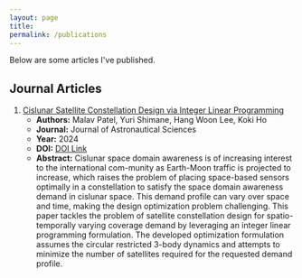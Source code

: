 ```yaml
---
layout: page
title:
permalink: /publications
---
```


Below are some articles I've published.

## Journal Articles
1. [Cislunar Satellite Constellation Design via Integer Linear Programming](https://rdcu.be/dG8ER)
   - **Authors:** Malav Patel, Yuri Shimane, Hang Woon Lee, Koki Ho
   - **Journal:** Journal of Astronautical Sciences 
   - **Year:** 2024
   - **DOI:** [DOI Link](https://doi.org/10.1007/s40295-024-00445-8)
   - **Abstract:** Cislunar space domain awareness is of increasing interest to the international com-munity as Earth-Moon traffic is projected to increase, which raises the problem of placing space-based sensors optimally in a constellation to satisfy the space domain awareness demand in cislunar space. This demand profile can vary over space and time, making the design optimization problem challenging. This paper tackles the problem of satellite constellation design for spatio-temporally varying coverage demand by leveraging an integer linear programming formulation. The developed optimization formulation assumes the circular restricted 3-body dynamics and attempts to minimize the number of satellites required for the requested demand profile.
